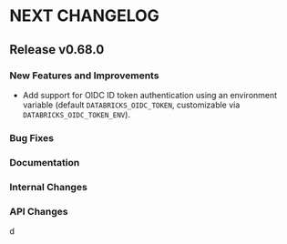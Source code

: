 # NEXT CHANGELOG

## Release v0.68.0

### New Features and Improvements

- Add support for OIDC ID token authentication using an environment variable 
  (default `DATABRICKS_OIDC_TOKEN`, customizable via 
  `DATABRICKS_OIDC_TOKEN_ENV`).

### Bug Fixes

### Documentation

### Internal Changes

### API Changes
  d